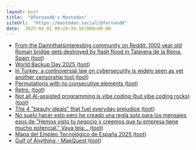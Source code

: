 ```yaml
---
layout: post
title:  "@fernand0's Mastodon"
siteUrl:  "https://mastodon.social/@fernand0"
date:  2025-04-01 09:24:34.567000+00:00
---
```

*  [From the Damnthatsinteresting community on Reddit: 1000 year old Roman bridge gets destroyed by flash flood in Talavera de la Reina, Spain  ](https://www.reddit.com/r/Damnthatsinteresting/comments/1ji3uit/1000_year_old_roman_bridge_gets_destroyed_by/) ([toot](https://mastodon.social/@fernand0/114261981565092042))
*  [World Backup Day 2025 ](https://digital-photography-school.com/world-backup-day-2025) ([toot](https://mastodon.social/@fernand0/114261827173783059))
*  [In Turkey, a controversial law on cybersecurity is widely seen as yet another censorship tool ](https://globalvoices.org/2025/03/27/in-turkey-a-controversial-law-on-cybersecurity-is-widely-seen-as-yet-another-censorship-tool) ([toot](https://mastodon.social/@fernand0/114260077973226923))
*  [Permutations with no consecutive elements ](https://www.johndcook.com/blog/2025/03/15/permutations-question) ([toot](https://mastodon.social/@fernand0/114258261370523191))
*  [Retro. ](https://avecesunafoto.wordpress.com/2025/03/30/retro-2) ([toot](https://mastodon.social/@fernand0/114258070158343391))
*  [Not all AI-assisted programming is vibe coding (but vibe coding rocks) ](https://simonwillison.net/2025/Mar/19/vibe-coding) ([toot](https://mastodon.social/@fernand0/114257910755576277))
*  [The 4 "beauty ideals" that fuel everyday prejudice ](https://bigthink.com/mini-philosophy/the-4-beauty-ideals-that-fuel-everyday-prejudice) ([toot](https://mastodon.social/@fernand0/114257687343441976))
*  [No suelo hacer esto pero he creado una regla solo para los mensajes esos de &quot;Hemos visto tu negocio y creemos que tu empresa tiene mucho potencial.&quot; Vaya tela... ](https://mastodon.social/@fernand0/114257636029911352) ([toot](https://mastodon.social/@fernand0/114257636029911352))
*  [Mapa del Empleo Tecnológico de España 2025 ](https://cotec.es/proyectos-cpt/mapa-de-empleo-tecnologico-de-espana) ([toot](https://mastodon.social/@fernand0/114257511900810107))
*  [Gulf of Anything - MapQuest ](https://gulfof.mapquest.com) ([toot](https://mastodon.social/@fernand0/114257295911584873))
